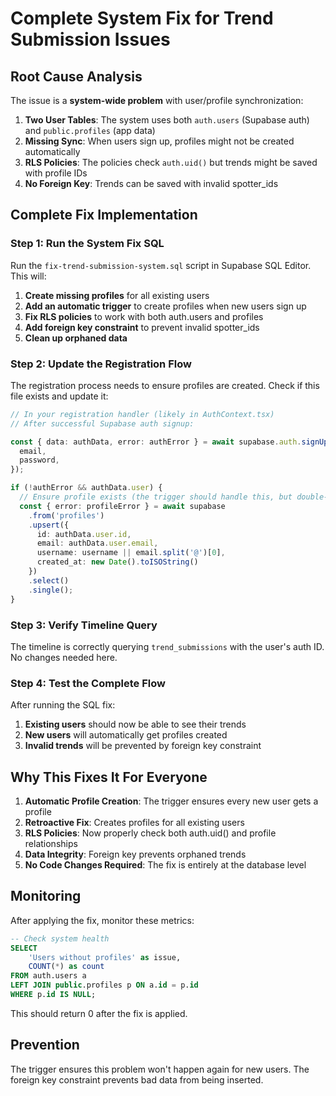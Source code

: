 # Complete System Fix for Trend Submission Issues

## Root Cause Analysis

The issue is a **system-wide problem** with user/profile synchronization:

1. **Two User Tables**: The system uses both `auth.users` (Supabase auth) and `public.profiles` (app data)
2. **Missing Sync**: When users sign up, profiles might not be created automatically
3. **RLS Policies**: The policies check `auth.uid()` but trends might be saved with profile IDs
4. **No Foreign Key**: Trends can be saved with invalid spotter_ids

## Complete Fix Implementation

### Step 1: Run the System Fix SQL

Run the `fix-trend-submission-system.sql` script in Supabase SQL Editor. This will:

1. **Create missing profiles** for all existing users
2. **Add an automatic trigger** to create profiles when new users sign up
3. **Fix RLS policies** to work with both auth.users and profiles
4. **Add foreign key constraint** to prevent invalid spotter_ids
5. **Clean up orphaned data**

### Step 2: Update the Registration Flow

The registration process needs to ensure profiles are created. Check if this file exists and update it:

```typescript
// In your registration handler (likely in AuthContext.tsx)
// After successful Supabase auth signup:

const { data: authData, error: authError } = await supabase.auth.signUp({
  email,
  password,
});

if (!authError && authData.user) {
  // Ensure profile exists (the trigger should handle this, but double-check)
  const { error: profileError } = await supabase
    .from('profiles')
    .upsert({
      id: authData.user.id,
      email: authData.user.email,
      username: username || email.split('@')[0],
      created_at: new Date().toISOString()
    })
    .select()
    .single();
}
```

### Step 3: Verify Timeline Query

The timeline is correctly querying `trend_submissions` with the user's auth ID. No changes needed here.

### Step 4: Test the Complete Flow

After running the SQL fix:

1. **Existing users** should now be able to see their trends
2. **New users** will automatically get profiles created
3. **Invalid trends** will be prevented by foreign key constraint

## Why This Fixes It For Everyone

1. **Automatic Profile Creation**: The trigger ensures every new user gets a profile
2. **Retroactive Fix**: Creates profiles for all existing users  
3. **RLS Policies**: Now properly check both auth.uid() and profile relationships
4. **Data Integrity**: Foreign key prevents orphaned trends
5. **No Code Changes Required**: The fix is entirely at the database level

## Monitoring

After applying the fix, monitor these metrics:

```sql
-- Check system health
SELECT 
    'Users without profiles' as issue,
    COUNT(*) as count
FROM auth.users a
LEFT JOIN public.profiles p ON a.id = p.id
WHERE p.id IS NULL;
```

This should return 0 after the fix is applied.

## Prevention

The trigger ensures this problem won't happen again for new users. The foreign key constraint prevents bad data from being inserted.